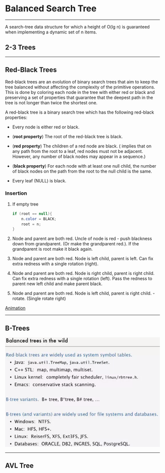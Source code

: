 # Balanced Search Tree
---

A search-tree data structure for which a height of O(lg n) is guaranteed when implementing a dynamic set of n items. 

## 2-3 Trees

---

## Red-Black Trees

Red-black trees are an evolution of binary search trees that aim to keep the tree balanced without affecting the complexity of the primitive operations. This is done by coloring each node in the tree with either red or black and preserving a set of properties that guarantee that the deepest path in the tree is not longer than twice the shortest one.

A red-black tree is a binary search tree which has the following red-black properties:

- Every node is either red or black.

- (**root property**) The root of the red-black tree is black.

- (**red property**) The children of a red node are black. 
	( implies that on any path from the root to a leaf, red nodes must not be adjacent. However, any number of black nodes may appear in a sequence.)

- (**black property**) For each node with at least one null child, the number of black nodes on the path from the root to the null child is the same.

- Every leaf (NULL) is black.


### Insertion

1. If empty tree
	```java
	if (root == null){
		n.color = BLACK;
		root = n;
	}	
	```
	
2. Node and parent are both red. Uncle of node is red - push blackness down from grandparent. (Or make the grandparent red.).   If the grandparent is root make it black again.

3. Node and parent are both red. Node is left child, parent is left. Can fix extra redness with a single rotation (right).

4. Node and parent are both red. Node is right child, parent is right child. Can fix extra redness with a single rotation (left). Pass the redness to parent new left child and make parent black.

5. Node and parent are both red. Node is left child, parent is right child. - rotate. (Single rotate right)

	

[Animation](https://www.cs.usfca.edu/~galles/visualization/RedBlack.html)


---

## B-Trees

![B-Trees](./_image/B-Trees.png)

---

## AVL Tree